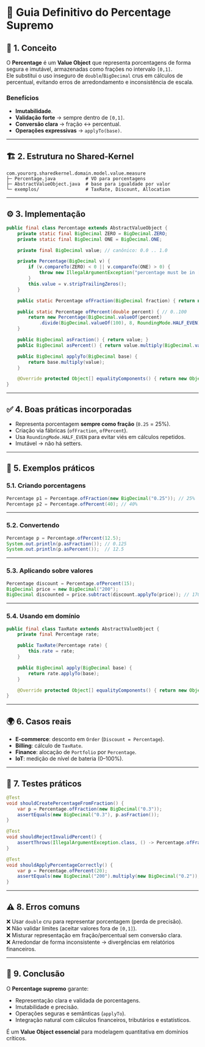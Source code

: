 # 📘 Guia Definitivo do **Percentage Supremo**

## 🔑 1. Conceito

O **Percentage** é um **Value Object** que representa porcentagens de forma segura e imutável, armazenadas como frações no intervalo `[0,1]`.  
Ele substitui o uso inseguro de `double`/`BigDecimal` crus em cálculos de percentual, evitando erros de arredondamento e inconsistência de escala.

### Benefícios
- **Imutabilidade**.  
- **Validação forte** → sempre dentro de `[0,1]`.  
- **Conversão clara** → fração ↔ percentual.  
- **Operações expressivas** → `applyTo(base)`.  

---

## 🏗️ 2. Estrutura no Shared-Kernel

```
com.yourorg.sharedkernel.domain.model.value.measure
├─ Percentage.java           # VO para porcentagens
├─ AbstractValueObject.java  # base para igualdade por valor
└─ exemplos/                 # TaxRate, Discount, Allocation
```

---

## ⚙️ 3. Implementação

```java
public final class Percentage extends AbstractValueObject {
    private static final BigDecimal ZERO = BigDecimal.ZERO;
    private static final BigDecimal ONE = BigDecimal.ONE;

    private final BigDecimal value; // canônico: 0.0 .. 1.0

    private Percentage(BigDecimal v) {
        if (v.compareTo(ZERO) < 0 || v.compareTo(ONE) > 0) {
            throw new IllegalArgumentException("percentage must be in [0,1]");
        }
        this.value = v.stripTrailingZeros();
    }

    public static Percentage ofFraction(BigDecimal fraction) { return new Percentage(fraction); }

    public static Percentage ofPercent(double percent) { // 0..100
        return new Percentage(BigDecimal.valueOf(percent)
            .divide(BigDecimal.valueOf(100), 8, RoundingMode.HALF_EVEN));
    }

    public BigDecimal asFraction() { return value; }
    public BigDecimal asPercent() { return value.multiply(BigDecimal.valueOf(100)); }

    public BigDecimal applyTo(BigDecimal base) {
        return base.multiply(value);
    }

    @Override protected Object[] equalityComponents() { return new Object[]{ value }; }
}
```

---

## ✅ 4. Boas práticas incorporadas

- Representa porcentagem **sempre como fração** (`0.25` = 25%).  
- Criação via fábricas (`ofFraction`, `ofPercent`).  
- Usa `RoundingMode.HALF_EVEN` para evitar viés em cálculos repetidos.  
- Imutável → não há setters.  

---

## 🧩 5. Exemplos práticos

### 5.1. Criando porcentagens

```java
Percentage p1 = Percentage.ofFraction(new BigDecimal("0.25")); // 25%
Percentage p2 = Percentage.ofPercent(40); // 40%
```

---

### 5.2. Convertendo

```java
Percentage p = Percentage.ofPercent(12.5);
System.out.println(p.asFraction()); // 0.125
System.out.println(p.asPercent());  // 12.5
```

---

### 5.3. Aplicando sobre valores

```java
Percentage discount = Percentage.ofPercent(15);
BigDecimal price = new BigDecimal("200");
BigDecimal discounted = price.subtract(discount.applyTo(price)); // 170
```

---

### 5.4. Usando em domínio

```java
public final class TaxRate extends AbstractValueObject {
    private final Percentage rate;

    public TaxRate(Percentage rate) {
        this.rate = rate;
    }

    public BigDecimal apply(BigDecimal base) {
        return rate.applyTo(base);
    }

    @Override protected Object[] equalityComponents() { return new Object[]{ rate }; }
}
```

---

## 🌍 6. Casos reais

- **E-commerce**: desconto em `Order` (`Discount = Percentage`).  
- **Billing**: cálculo de `TaxRate`.  
- **Finance**: alocação de `Portfolio` por `Percentage`.  
- **IoT**: medição de nível de bateria (0–100%).  

---

## 🧪 7. Testes práticos

```java
@Test
void shouldCreatePercentageFromFraction() {
    var p = Percentage.ofFraction(new BigDecimal("0.3"));
    assertEquals(new BigDecimal("0.3"), p.asFraction());
}

@Test
void shouldRejectInvalidPercent() {
    assertThrows(IllegalArgumentException.class, () -> Percentage.ofFraction(new BigDecimal("1.5")));
}

@Test
void shouldApplyPercentageCorrectly() {
    var p = Percentage.ofPercent(20);
    assertEquals(new BigDecimal("200").multiply(new BigDecimal("0.2")), p.applyTo(new BigDecimal("200")));
}
```

---

## ⚠️ 8. Erros comuns

❌ Usar `double` cru para representar porcentagem (perda de precisão).  
❌ Não validar limites (aceitar valores fora de `[0,1]`).  
❌ Misturar representação em fração/percentual sem conversão clara.  
❌ Arredondar de forma inconsistente → divergências em relatórios financeiros.  

---

## 📌 9. Conclusão

O **Percentage supremo** garante:  
- Representação clara e validada de porcentagens.  
- Imutabilidade e precisão.  
- Operações seguras e semânticas (`applyTo`).  
- Integração natural com cálculos financeiros, tributários e estatísticos.  

É um **Value Object essencial** para modelagem quantitativa em domínios críticos.  
